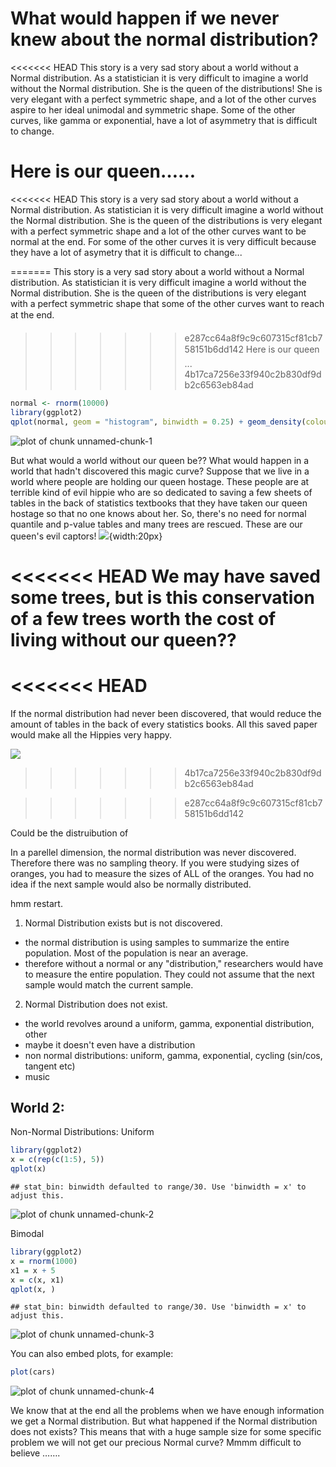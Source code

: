 What would happen if we never knew about the normal distribution?
========================================================

<<<<<<< HEAD
This story is a very sad story about a world without a Normal distribution.  As a statistician it is very difficult to imagine a world without the Normal distribution.  She is the queen of the distributions!  She is very elegant with a perfect symmetric shape, and a lot of the other curves aspire to her ideal unimodal and symmetric shape. Some of the other curves, like gamma or exponential, have a lot of asymmetry that is difficult to change. 

Here is our queen…...
=======
<<<<<<< HEAD
This story is a very sad story about a world without a Normal distribution.  As statistician it is very difficult imagine a world without the Normal distribution.  She is the queen of the distributions is very elegant with a perfect symmetric shape and a lot of the other curves want to be  normal at the end. For some of the other curves it is very difficult because they have a lot of asymetry that it is difficult to change... 

=======
This story is a very sad story about a world without a Normal distribution.  As statistician it is very difficult imagine a world without the Normal distribution.  She is the queen of the distributions is very elegant with a perfect symmetric shape that some of the other curves want to reach at the end.
>>>>>>> e287cc64a8f9c9c607315cf81cb758151b6dd142
Here is our queen...
>>>>>>> 4b17ca7256e33f940c2b830df9db2c6563eb84ad


```r
normal <- rnorm(10000)
library(ggplot2)
qplot(normal, geom = "histogram", binwidth = 0.25) + geom_density(colour = "red")
```

![plot of chunk unnamed-chunk-1](figure/unnamed-chunk-1.png) 

But what would a world without our queen be?? What would happen in a world that hadn't discovered this magic curve?  Suppose that we live in a world where people are holding our queen hostage.  These people are at terrible kind of evil hippie who are so dedicated to saving a few sheets of tables in the back of statistics textbooks that they have taken our queen hostage so that no one knows about her.  So, there's no need for normal quantile and p-value tables and many trees are rescued. These are our queen's evil captors!
![](http://flowerpower89.files.wordpress.com/2010/10/hippies.jpg){width:20px}

<<<<<<< HEAD
We may have saved some trees, but is this conservation of a few trees worth the cost of living without our queen?? 
=======
<<<<<<< HEAD
=======
If the normal distribution had never been discovered, that would reduce the amount of tables in the back of every statistics books. All this saved paper would make all the Hippies very happy.

![](http://flowerpower89.files.wordpress.com/2010/10/hippies.jpg)
>>>>>>> 4b17ca7256e33f940c2b830df9db2c6563eb84ad

>>>>>>> e287cc64a8f9c9c607315cf81cb758151b6dd142

Could be the distruibution of 


In a parellel dimension, the normal distribution was never discovered.  Therefore there was no sampling theory.  If you were studying sizes of oranges, you had to measure the sizes of ALL of the oranges. You had no idea if the next sample would also be normally distributed.  

hmm restart. 

1) Normal Distribution exists but is not discovered.
- the normal distribution is using samples to summarize the entire population.  Most of the population is near an average.
- therefore without a normal or any "distribution," researchers would have to measure the entire population. They could not assume that the next sample would match the current sample.

2) Normal Distribution does not exist.
- the world revolves around a uniform, gamma, exponential distribution, other
- maybe it doesn't even have a distribution
- non normal distributions: uniform, gamma, exponential, cycling (sin/cos, tangent etc)
- music

World 2:
- 


Non-Normal Distributions:
Uniform

```r
library(ggplot2)
x = c(rep(c(1:5), 5))
qplot(x)
```

```
## stat_bin: binwidth defaulted to range/30. Use 'binwidth = x' to adjust this.
```

![plot of chunk unnamed-chunk-2](figure/unnamed-chunk-2.png) 


Bimodal

```r
library(ggplot2)
x = rnorm(1000)
x1 = x + 5
x = c(x, x1)
qplot(x, )
```

```
## stat_bin: binwidth defaulted to range/30. Use 'binwidth = x' to adjust this.
```

![plot of chunk unnamed-chunk-3](figure/unnamed-chunk-3.png) 



You can also embed plots, for example:


```r
plot(cars)
```

![plot of chunk unnamed-chunk-4](figure/unnamed-chunk-4.png) 



We know that at the end all the problems when we have enough information we get a Normal distribution. But what happened if the Normal distribution does not exists? This means that with a huge sample size for some specific problem we will not get our precious Normal curve? Mmmm  difficult to believe …….
